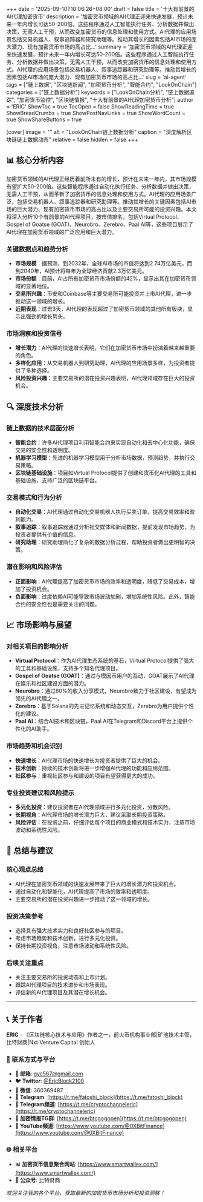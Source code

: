 +++
date = '2025-09-10T10:06:26+08:00'
draft = false
title = '十大有前景的AI代理加密货币'
description = '加密货币领域的AI代理正迎来快速发展，预计未来一年内增长可达50-200倍。这些程序通过人工智能执行任务、分析数据并做出决策，无需人工干预，从而改变加密货币的信息处理和使用方式。AI代理的应用场景包括交易机器人、叙事追踪器和研究助理等。推动其增长的因素包括AI市场的庞大潜力、现有加密货币市场的高占比...'
summary = '加密货币领域的AI代理正迎来快速发展，预计未来一年内增长可达50-200倍。这些程序通过人工智能执行任务、分析数据并做出决策，无需人工干预，从而改变加密货币的信息处理和使用方式。AI代理的应用场景包括交易机器人、叙事追踪器和研究助理等。推动其增长的因素包括AI市场的庞大潜力、现有加密货币市场的高占比...'
slug = 'ai-agent'
tags = ["链上数据", "区块链新闻", "加密货币分析", "智能合约", "LookOnChain"]
categories = ["链上数据分析"]
keywords = ["LookOnChain分析", "链上数据追踪", "加密货币监控", "区块链情报", "十大有前景的AI代理加密货币分析"]
author = 'ERIC'
ShowToc = true
TocOpen = false
ShowReadingTime = true
ShowBreadCrumbs = true
ShowPostNavLinks = true
ShowWordCount = true
ShowShareButtons = true

[cover]
image = ""
alt = "LookOnChain链上数据分析"
caption = "深度解析区块链链上数据动态"
relative = false
hidden = false
+++

## 📊 核心分析内容

加密货币领域的AI代理正经历着前所未有的增长，预计在未来一年内，其市场规模有望扩大50-200倍。这些智能程序通过自动化执行任务、分析数据并做出决策，无需人工干预，从而革新了加密货币的信息处理和使用方式。AI代理的应用场景广泛，包括交易机器人、叙事追踪器和研究助理等。推动其增长的关键因素包括AI市场的巨大潜力、现有加密货币市场的高占比以及主要交易所可能的投资兴趣。本文将深入分析10个有前景的AI代理项目，按市值排名，包括Virtual Protocol、Gospel of Goatse (GOAT)、Neurobro、Zerebro、Paal AI等，这些项目展示了AI代理在加密货币领域的广泛应用和巨大潜力。

### 关键数据点和趋势分析

- **市场规模**：据预测，到2032年，全球AI市场的市值将达到2.74万亿美元，而到2040年，AI预计将每年为全球经济贡献2.3万亿美元。
- **市场份额**：目前，AI占所有加密货币市场份额的42%，显示出其在加密货币领域的显著地位。
- **交易所兴趣**：币安和Coinbase等主要交易所可能投资并上市AI代理，进一步推动这一领域的增长。
- **近期表现**：过去3天，AI代理的表现超过了加密货币领域的其他所有板块，显示出强劲的增长势头。

### 市场洞察和投资信号

- **增长潜力**：AI代理的快速增长表明，它们在加密货币市场中扮演着越来越重要的角色。
- **多样化应用**：从交易机器人到研究助理，AI代理的应用场景多样，为投资者提供了多种选择。
- **风险投资兴趣**：主要交易所的潜在投资兴趣表明，AI代理领域存在巨大的投资机会。

## 🔍 深度技术分析

### 链上数据的技术层面分析

- **智能合约**：许多AI代理项目利用智能合约来实现自动化和去中心化功能，确保交易的安全性和透明度。
- **机器学习模型**：先进的机器学习模型用于分析市场数据，预测趋势，并执行交易策略。
- **区块链基础设施**：项目如Virtual Protocol提供了创建和货币化AI代理的工具和基础设施，支持广泛的区块链平台。

### 交易模式和行为分析

- **自动化交易**：AI代理通过自动化交易机器人执行买卖订单，提高交易效率和盈利能力。
- **叙事追踪**：叙事追踪器通过分析社交媒体和新闻数据，提前发现市场趋势，为投资者提供有价值的信息。
- **研究助理**：研究助理简化了复杂的数据分析过程，帮助投资者做出更明智的决策。

### 潜在影响和风险评估

- **正面影响**：AI代理提高了加密货币市场的效率和透明度，降低了交易成本，增加了投资机会。
- **负面影响**：过度依赖AI可能导致市场波动加剧，增加系统性风险。此外，智能合约的安全性也是需要关注的问题。

## 📈 市场影响与展望

### 对相关项目的影响分析

- **Virtual Protocol**：作为AI代理生态系统的基石，Virtual Protocol提供了强大的工具和基础设施，支持多个知名代理项目。
- **Gospel of Goatse (GOAT)**：通过与模因币用户的互动，GOAT展示了AI代理在娱乐和社区建设方面的潜力。
- **Neurobro**：通过80%的收入分享模式，Neurobro致力于社区建设，有望成为领先的AI代理之一。
- **Zerebro**：基于Solana的先进记忆系统和动态交互，Zerebro为用户提供个性化的建议。
- **Paal AI**：结合AI技术和区块链，Paal AI在Telegram和Discord平台上提供个性化的AI助手。

### 市场趋势和机会识别

- **快速增长**：AI代理市场的快速增长为投资者提供了巨大的机会。
- **技术创新**：持续的技术创新将进一步增强AI代理的功能和应用范围。
- **社区参与**：重视社区参与和建设的项目有望获得更大的成功。

### 专业投资建议和风险提示

- **多元化投资**：建议投资者在AI代理领域进行多元化投资，分散风险。
- **长期视角**：AI代理市场的增长潜力巨大，建议采取长期投资策略。
- **风险评估**：在投资之前，仔细评估每个项目的商业模式和技术实力，注意市场波动和系统性风险。

## 🎯 总结与建议

### 核心观点总结

- AI代理在加密货币领域的快速发展带来了巨大的增长潜力和投资机会。
- 通过自动化和智能化，AI代理提高了市场的效率和透明度。
- 主要交易所的潜在投资兴趣进一步推动了这一领域的增长。

### 投资决策参考

- 选择具有强大技术实力和良好社区参与的项目。
- 考虑市场趋势和技术创新，进行多元化投资。
- 保持长期投资视角，注意市场波动和系统性风险。

### 后续关注重点

- 关注主要交易所的投资动态和上市计划。
- 跟踪AI代理项目的技术进步和市场表现。
- 评估新的AI代理项目及其潜在增长机会。

---

## 📞 关于作者

**ERIC** - 《区块链核心技术与应用》作者之一，前火币机构事业部|矿池技术主管，比特财商|Nxt Venture Capital 创始人

### 🔗 联系方式与平台

- **📧 邮箱**: [gyc567@gmail.com](mailto:gyc567@gmail.com)
- **🐦 Twitter**: [@EricBlock2100](https://twitter.com/EricBlock2100)
- **💬 微信**: 360369487
- **📱 Telegram**: [https://t.me/fatoshi_block](https://t.me/fatoshi_block)
- **📢 Telegram频道**: [https://t.me/cryptochanneleric](https://t.me/cryptochanneleric)
- **👥 加密情报TG群**: [https://t.me/btcgogopen](https://t.me/btcgogopen)
- **🎥 YouTube频道**: [https://www.youtube.com/@0XBitFinance](https://www.youtube.com/@0XBitFinance)

### 🌐 相关平台

- **📊 加密货币信息聚合网站**: [https://www.smartwallex.com/](https://www.smartwallex.com/)
- **📖 公众号**: 比特财商

*欢迎关注我的各个平台，获取最新的加密货币市场分析和投资洞察！*

